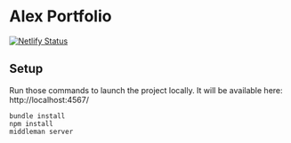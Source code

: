 # Alex Portfolio
[![Netlify Status](https://api.netlify.com/api/v1/badges/dc67eea7-d07a-4130-81b9-acd00dbba210/deploy-status)](https://app.netlify.com/sites/alexbarret/deploys)

## Setup
Run those commands to launch the project locally. It will be available here: http://localhost:4567/
```
bundle install
npm install 
middleman server
```
